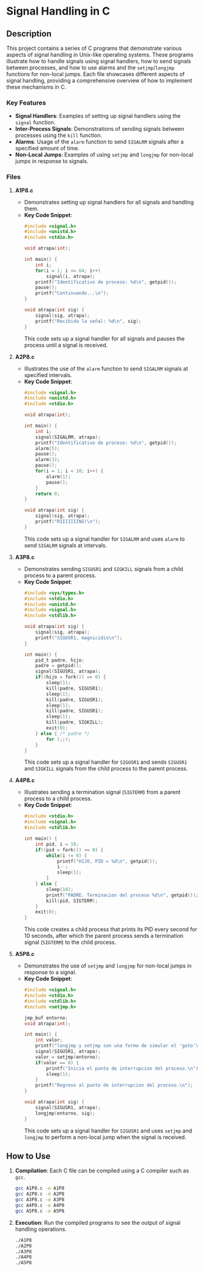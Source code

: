 # Signal Handling in C

## Description
This project contains a series of C programs that demonstrate various aspects of signal handling in Unix-like operating systems. These programs illustrate how to handle signals using signal handlers, how to send signals between processes, and how to use alarms and the `setjmp`/`longjmp` functions for non-local jumps. Each file showcases different aspects of signal handling, providing a comprehensive overview of how to implement these mechanisms in C.

### Key Features
- **Signal Handlers**: Examples of setting up signal handlers using the `signal` function.
- **Inter-Process Signals**: Demonstrations of sending signals between processes using the `kill` function.
- **Alarms**: Usage of the `alarm` function to send `SIGALRM` signals after a specified amount of time.
- **Non-Local Jumps**: Examples of using `setjmp` and `longjmp` for non-local jumps in response to signals.

### Files
1. **A1P8.c**
    - Demonstrates setting up signal handlers for all signals and handling them.
    - **Key Code Snippet**:
        ```c
        #include <signal.h>
        #include <unistd.h>
        #include <stdio.h>

        void atrapa(int);

        int main() {
            int i;
            for(i = 1; i <= 64; i++)
                signal(i, atrapa);
            printf("Identificativo de proceso: %d\n", getpid());
            pause();
            printf("Continuando...\n");
        }

        void atrapa(int sig) {
            signal(sig, atrapa);
            printf("Recibida la señal: %d\n", sig);
        }
        ```
        This code sets up a signal handler for all signals and pauses the process until a signal is received.

2. **A2P8.c**
    - Illustrates the use of the `alarm` function to send `SIGALRM` signals at specified intervals.
    - **Key Code Snippet**:
        ```c
        #include <signal.h>
        #include <unistd.h>
        #include <stdio.h>

        void atrapa(int);

        int main() {
            int i;
            signal(SIGALRM, atrapa);
            printf("Identificativo de proceso: %d\n", getpid());
            alarm(5);
            pause();
            alarm(3);
            pause();
            for(i = 1; i < 10; i++) {
                alarm(1);
                pause();
            }
            return 0;
        }

        void atrapa(int sig) {
            signal(sig, atrapa);
            printf("RIIIIIIING!\n");
        }
        ```
        This code sets up a signal handler for `SIGALRM` and uses `alarm` to send `SIGALRM` signals at intervals.

3. **A3P8.c**
    - Demonstrates sending `SIGUSR1` and `SIGKILL` signals from a child process to a parent process.
    - **Key Code Snippet**:
        ```c
        #include <sys/types.h>
        #include <stdio.h>
        #include <unistd.h>
        #include <signal.h>
        #include <stdlib.h>

        void atrapa(int sig) {
            signal(sig, atrapa);
            printf("SIGUSR1, magnicidio\n");
        }

        int main() {
            pid_t padre, hijo;
            padre = getpid();
            signal(SIGUSR1, atrapa);
            if((hijo = fork()) == 0) {
                sleep(1);
                kill(padre, SIGUSR1);
                sleep(1);
                kill(padre, SIGUSR1);
                sleep(1);
                kill(padre, SIGUSR1);
                sleep(1);
                kill(padre, SIGKILL);
                exit(0);
            } else { /* padre */
                for (;;);
            }
        }
        ```
        This code sets up a signal handler for `SIGUSR1` and sends `SIGUSR1` and `SIGKILL` signals from the child process to the parent process.

4. **A4P8.c**
    - Illustrates sending a termination signal (`SIGTERM`) from a parent process to a child process.
    - **Key Code Snippet**:
        ```c
        #include <stdio.h>
        #include <signal.h>
        #include <stdlib.h>

        int main() {
            int pid, i = 10;
            if((pid = fork()) == 0) {
                while(i != 0) {
                    printf("HIJO, PID = %d\n", getpid());
                    i--;
                    sleep(1);
                }
            } else {
                sleep(10);
                printf("PADRE. Terminacion del proceso %d\n", getpid());
                kill(pid, SIGTERM);
            }
            exit(0);
        }
        ```
        This code creates a child process that prints its PID every second for 10 seconds, after which the parent process sends a termination signal (`SIGTERM`) to the child process.

5. **A5P8.c**
    - Demonstrates the use of `setjmp` and `longjmp` for non-local jumps in response to a signal.
    - **Key Code Snippet**:
        ```c
        #include <signal.h>
        #include <stdio.h>
        #include <stdlib.h>
        #include <setjmp.h>

        jmp_buf entorno;
        void atrapa(int);

        int main() {
            int valor;
            printf("longjmp y setjmp son una forma de simular el 'goto'\n\n");
            signal(SIGUSR1, atrapa);
            valor = setjmp(entorno);
            if(valor == 0) {
                printf("Inicia el punto de interrupcion del proceso.\n");
                sleep(1);
            }
            printf("Regreso al punto de interrupcion del proceso.\n");
        }

        void atrapa(int sig) {
            signal(SIGUSR1, atrapa);
            longjmp(entorno, sig);
        }
        ```
        This code sets up a signal handler for `SIGUSR1` and uses `setjmp` and `longjmp` to perform a non-local jump when the signal is received.

## How to Use
1. **Compilation**: Each C file can be compiled using a C compiler such as `gcc`.
    ```bash
    gcc A1P8.c -o A1P8
    gcc A2P8.c -o A2P8
    gcc A3P8.c -o A3P8
    gcc A4P8.c -o A4P8
    gcc A5P8.c -o A5P8
    ```

2. **Execution**: Run the compiled programs to see the output of signal handling operations.
    ```bash
    ./A1P8
    ./A2P8
    ./A3P8
    ./A4P8
    ./A5P8
    ```